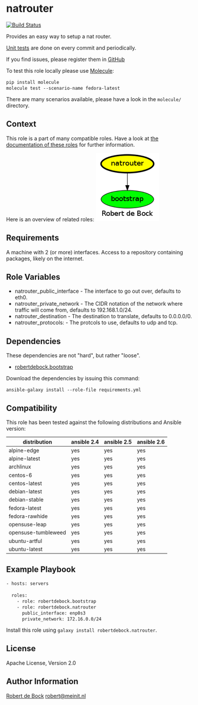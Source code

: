 natrouter
=========

[![Build Status](https://travis-ci.org/robertdebock/ansible-role-natrouter.svg?branch=master)](https://travis-ci.org/robertdebock/ansible-role-natrouter)

Provides an easy way to setup a nat router.

[Unit tests](https://travis-ci.org/robertdebock/ansible-role-natrouter) are done on every commit and periodically.

If you find issues, please register them in [GitHub](https://github.com/robertdebock/ansible-role-natrouter/issues)

To test this role locally please use [Molecule](https://github.com/metacloud/molecule):
```
pip install molecule
molecule test --scenario-name fedora-latest
```
There are many scenarios available, please have a look in the `molecule/` directory.

Context
--------
This role is a part of many compatible roles. Have a look at [the documentation of these roles](https://robertdebock.nl/) for further information.

Here is an overview of related roles:
![dependencies](https://raw.githubusercontent.com/robertdebock/drawings/artifacts/natrouter.png "Dependency")

Requirements
------------

A machine with 2 (or more) interfaces.
Access to a repository containing packages, likely on the internet.

Role Variables
--------------

- natrouter_public_interface - The interface to go out over, defaults to eth0.
- natrouter_private_network - The CIDR notation of the network where traffic will come from, defaults to 192.168.1.0/24.
- natrouter_destination - The destination to translate, defaults to 0.0.0.0/0.
- natrouter_protocols: - The protcols to use, defaults to udp and tcp.

Dependencies
------------

These dependencies are not "hard", but rather "loose".

- [robertdebock.bootstrap](https://travis-ci.org/robertdebock/ansible-role-bootstrap)

Download the dependencies by issuing this command:
```
ansible-galaxy install --role-file requirements.yml
```

Compatibility
-------------

This role has been tested against the following distributions and Ansible version:

|distribution|ansible 2.4|ansible 2.5|ansible 2.6|
|------------|-----------|-----------|-----------|
|alpine-edge|yes|yes|yes|
|alpine-latest|yes|yes|yes|
|archlinux|yes|yes|yes|
|centos-6|yes|yes|yes|
|centos-latest|yes|yes|yes|
|debian-latest|yes|yes|yes|
|debian-stable|yes|yes|yes|
|fedora-latest|yes|yes|yes|
|fedora-rawhide|yes|yes|yes|
|opensuse-leap|yes|yes|yes|
|opensuse-tumbleweed|yes|yes|yes|
|ubuntu-artful|yes|yes|yes|
|ubuntu-latest|yes|yes|yes|

Example Playbook
----------------

```
- hosts: servers

  roles:
    - role: robertdebock.bootstrap
    - role: robertdebock.natrouter
      public_interface: enp0s3
      private_network: 172.16.0.0/24
```

Install this role using `galaxy install robertdebock.natrouter`.

License
-------

Apache License, Version 2.0

Author Information
------------------

[Robert de Bock](https://robertdebock.nl/) <robert@meinit.nl>
